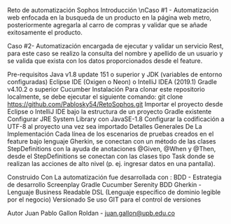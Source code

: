 Reto de automatización Sophos
Introducción
\nCaso #1 - Automatización web enfocada en la busqueda de un producto en la página web metro, posteriormente agregarla al carro de compras y validar que se añade exitosamente el producto.

Caso #2- Automatización encargada de ejecutar y validar un servicio Rest, para este caso se realizo la consulta del nombre y apellido de un usuario y se valida que exista con los datos proporcionados desde el feature.

Pre-requisitos
Java v1.8 update 151 o superior y JDK (variables de entorno configuradas)
Eclipse IDE (Oxigen o Neon) o IntelliJ IDEA (2019.1)
Gradle v4.10.2 o superior
Cucumber
Instalación
Para clonar este repositorio localmente, se debe ejecutar el siguiente comando: git clone https://github.com/Pablosky54/RetoSophos.git
Importar el proyecto desde Eclipse o IntelliJ IDE bajo la estructura de un proyecto Gradle existente
Configurar JRE System Library con JavaSE-1.8
Configurar la codificación a UTF-8 al proyecto una vez sea importado
Detalles Generales De La Implementación
Cada línea de los escenarios de pruebas creados en el feature bajo lenguaje Gherkin, se conectan con un método de las clases StepDefinitions con la ayuda de anotaciones @Given, @When y @Then, desde el StepDefinitions se conectan con las clases tipo Task donde se realizan las acciones de alto nivel (p. ej. ingresar datos en una pantalla).

Construido Con La automatización fue desarrollada con :
BDD - Estrategia de desarrollo
Screenplay
Gradle
Cucumber
Serenity BDD
Gherkin - Lenguaje Business Readable DSL (Lenguaje específico de dominio legible por el negocio)
Versionado
Se uso GIT para el control de versiones

Autor
Juan Pablo Gallon Roldan - juan.gallon@upb.edu.co
